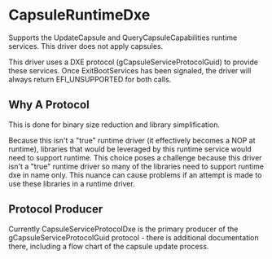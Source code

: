# CapsuleRuntimeDxe

Supports the UpdateCapsule and QueryCapsuleCapabilities runtime services.
This driver does not apply capsules.

This driver uses a DXE protocol (gCapsuleServiceProtocolGuid) to provide these services.
Once ExitBootServices has been signaled, the driver will always return EFI_UNSUPPORTED for both calls.

## Why A Protocol

This is done for binary size reduction and library simplification.

Because this isn't a "true" runtime driver (it effectively becomes a NOP at runtime), libraries that would
be leveraged by this runtime service would need to support runtime.
This choice poses a challenge because this driver isn't a "true" runtime driver so many of the libraries
need to support runtime dxe in name only. This nuance can cause problems if an attempt is made to
use these libraries in a runtime driver.

## Protocol Producer

Currently CapsuleServiceProtocolDxe is the primary producer of the gCapsuleServiceProtocolGuid
protocol - there is additional documentation there, including a flow chart of the capsule update process.
